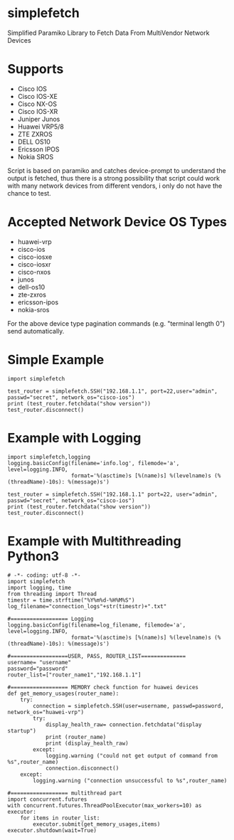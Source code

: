 # simplefetch
Simplified Paramiko Library to Fetch Data From MultiVendor Network Devices

# Supports

* Cisco IOS
* Cisco IOS-XE
* Cisco NX-OS
* Cisco IOS-XR
* Juniper Junos
* Huawei VRP5/8
* ZTE ZXROS 
* DELL OS10
* Ericsson IPOS
* Nokia SROS

Script is based on paramiko and catches device-prompt to understand the output is fetched, thus there is a strong possibility that script could work with many network devices from different vendors, i  only do not have the chance to test.

# Accepted Network Device OS Types
* huawei-vrp
* cisco-ios
* cisco-iosxe
* cisco-iosxr
* cisco-nxos
* junos
* dell-os10
* zte-zxros 
* ericsson-ipos
* nokia-sros

For the above device type pagination commands (e.g. "terminal length 0") send automatically. 

# Simple Example
```
import simplefetch

test_router = simplefetch.SSH("192.168.1.1", port=22,user="admin", passwd="secret", network_os="cisco-ios")
print (test_router.fetchdata("show version"))
test_router.disconnect()
```

# Example with Logging 

```
import simplefetch,logging
logging.basicConfig(filename='info.log', filemode='a', level=logging.INFO,
                    format='%(asctime)s [%(name)s] %(levelname)s (%(threadName)-10s): %(message)s')
					
test_router = simplefetch.SSH("192.168.1.1" port=22, user="admin", passwd="secret", network_os="cisco-ios")
print (test_router.fetchdata("show version"))
test_router.disconnect() 
```
# Example with Multithreading Python3
```
# -*- coding: utf-8 -*-
import simplefetch
import logging, time
from threading import Thread
timestr = time.strftime("%Y%m%d-%H%M%S")
log_filename="connection_logs"+str(timestr)+".txt"

#================== Logging
logging.basicConfig(filename=log_filename, filemode='a', level=logging.INFO,
                    format='%(asctime)s [%(name)s] %(levelname)s (%(threadName)-10s): %(message)s')
		    
#==================USER, PASS, ROUTER_LIST==============
username= "username"
password="password"
router_list=["router_name1","192.168.1.1"]

#================== MEMORY check function for huawei devices
def get_memory_usages(router_name):
	try:
		connection = simplefetch.SSH(user=username, passwd=password, network_os="huawei-vrp")
		try:
			display_health_raw= connection.fetchdata("display startup")
			print (router_name)
			print (display_health_raw)
		except:
			logging.warning ("could not get output of command from %s",router_name)
			connection.disconnect()
	except:
		logging.warning ("connection unsuccessful to %s",router_name)
		
#================== multithread part 
import concurrent.futures 
with concurrent.futures.ThreadPoolExecutor(max_workers=10) as executor: 
	for items in router_list:
		executor.submit(get_memory_usages,items) 
executor.shutdown(wait=True)
```
